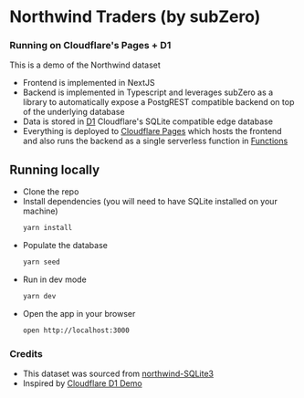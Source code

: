 # Northwind Traders (by subZero)
### Running on Cloudflare&apos;s Pages + D1
This is a demo of the Northwind dataset
- Frontend is implemented in NextJS
- Backend is implemented in Typescript and leverages subZero as a library to automatically expose a PostgREST compatible backend on top of the underlying database
- Data is stored in [D1](https://blog.cloudflare.com/introducing-d1) Cloudflare's SQLite compatible edge database
- Everything is deployed to [Cloudflare Pages](https://pages.cloudflare.com/) which
  hosts the frontend and also runs the backend as a single serverless function in [Functions](https://developers.cloudflare.com/pages/platform/functions/)

## Running locally
- Clone the repo
- Install dependencies (you will need to have SQLite installed on your machine)
    ```bash
    yarn install
    ```
- Populate the database
    ```bash
    yarn seed
    ```
- Run in dev mode
    ```bash
    yarn dev
    ```
- Open the app in your browser
    ```bash
    open http://localhost:3000
    ```


### Credits

- This dataset was sourced from [northwind-SQLite3](https://github.com/jpwhite3/northwind-SQLite3)
- Inspired by [Cloudflare D1 Demo](https://northwind.d1sql.com/)
